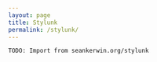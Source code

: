 ```yaml
---
layout: page
title: Stylunk
permalink: /stylunk/
---
```


```
TODO: Import from seankerwin.org/stylunk
```